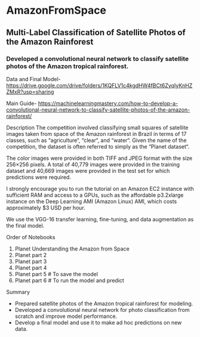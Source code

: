 # AmazonFromSpace

## Multi-Label Classification of Satellite Photos of the Amazon Rainforest

### Developed a convolutional neural network to classify satellite photos of the Amazon tropical rainforest.

Data and Final Model- https://drive.google.com/drive/folders/1KQFLV1c4kgdHW4fBCt6ZyqIyKnHZZMxR?usp=sharing

Main Guide- https://machinelearningmastery.com/how-to-develop-a-convolutional-neural-network-to-classify-satellite-photos-of-the-amazon-rainforest/

Description
The competition involved classifying small squares of satellite images taken from space of the Amazon rainforest in Brazil in terms of 17 classes, such as “agriculture“, “clear“, and “water“. Given the name of the competition, the dataset is often referred to simply as the “Planet dataset“.

The color images were provided in both TIFF and JPEG format with the size 256×256 pixels. A total of 40,779 images were provided in the training dataset and 40,669 images were provided in the test set for which predictions were required.

I strongly encourage you to run the tutorial on an Amazon EC2 instance with sufficient RAM and access to a GPUs, such as the affordable p3.2xlarge instance on the Deep Learning AMI (Amazon Linux) AMI, which costs approximately $3 USD per hour.

We use the VGG-16 transfer learning, fine-tuning, and data augmentation as the final model.

Order of Notebooks 
  1. Planet Understanding the Amazon from Space
  2. Planet part 2
  3. Planet part 3
  4. Planet part 4
  5. Planet part 5 # To save the model 
  6. Planet part 6 # To run the model and predict
  
Summary 
* Prepared satellite photos of the Amazon tropical rainforest for modeling.
* Developed a convolutional neural network for photo classification from scratch and improve model performance.
* Develop a final model and use it to make ad hoc predictions on new data.
